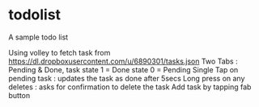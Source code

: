 # todolist
A sample todo list

Using volley to fetch task from https://dl.dropboxusercontent.com/u/6890301/tasks.json
Two Tabs : Pending & Done, task state 1 = Done state 0 = Pending
Single Tap on pending task : updates the task as done after 5secs
Long press on any deletes : asks for confirmation to delete the task
Add task by tapping fab button

